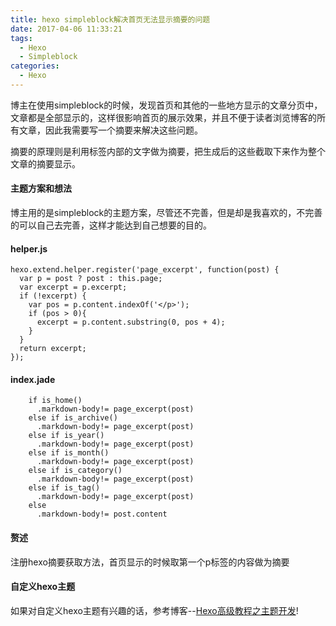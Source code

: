 ```yaml
---
title: hexo simpleblock解决首页无法显示摘要的问题
date: 2017-04-06 11:33:21
tags:
  - Hexo
  - Simpleblock
categories:
  - Hexo
---
```


博主在使用simpleblock的时候，发现首页和其他的一些地方显示的文章分页中，文章都是全部显示的，这样很影响首页的展示效果，并且不便于读者浏览博客的所有文章，因此我需要写一个摘要来解决这些问题。

摘要的原理则是利用标签内部的文字做为摘要，把生成后的这些截取下来作为整个文章的摘要显示。
#### 主题方案和想法
博主用的是simpleblock的主题方案，尽管还不完善，但是却是我喜欢的，不完善的可以自己去完善，这样才能达到自己想要的目的。
#### helper.js
```
hexo.extend.helper.register('page_excerpt', function(post) {
  var p = post ? post : this.page;
  var excerpt = p.excerpt;
  if (!excerpt) {
    var pos = p.content.indexOf('</p>');
    if (pos > 0){
      excerpt = p.content.substring(0, pos + 4);
    }
  }
  return excerpt;
});
```
#### index.jade
```
    if is_home()
      .markdown-body!= page_excerpt(post)
    else if is_archive()
      .markdown-body!= page_excerpt(post)
    else if is_year()
      .markdown-body!= page_excerpt(post)
    else if is_month()
      .markdown-body!= page_excerpt(post)
    else if is_category()
      .markdown-body!= page_excerpt(post)
    else if is_tag()
      .markdown-body!= page_excerpt(post)
    else 
      .markdown-body!= post.content
```
#### 赘述
注册hexo摘要获取方法，首页显示的时候取第一个p标签的内容做为摘要
#### 自定义hexo主题
如果对自定义hexo主题有兴趣的话，参考博客--[Hexo高级教程之主题开发](http://blog.csdn.net/melordljm/article/details/51985129)!
